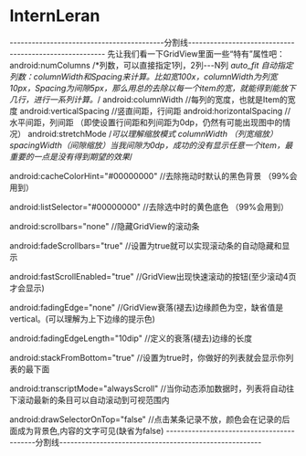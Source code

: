 # InternLeran
------------------------------------------分割线-------------------------------------------------------
先让我们看一下GridView里面一些“特有”属性吧：
android:numColumns  /*列数，可以直接指定1列，2列---N列   *auto_fit 自动指定列数：columnWidth和Spacing来计算。比如宽100x，columnWidth为列宽10px，Spacing为间隙5px，那么用总的去除以每一个item的宽，就能得到能放下几行，进行一系列计算。*/
android:columnWidth //每列的宽度，也就是Item的宽度
android:verticalSpacing //竖直间距，行间距
android:horizontalSpacing //水平间距，列间距
（即使设置行间距和列间距为0dp，仍然有可能出现图中的情况）
android:stretchMode /*可以理解缩放模式 columnWidth （列宽缩放） spacingWidth（间隙缩放）当我间隙为0dp，成功的没有显示任意一个item，最重要的一点是没有得到期望的效果*/

android:cacheColorHint="#00000000" //去除拖动时默认的黑色背景 （99%会用到）

android:listSelector="#00000000"  //去除选中时的黄色底色 （99%会用到）

android:scrollbars="none" //隐藏GridView的滚动条

android:fadeScrollbars="true" //设置为true就可以实现滚动条的自动隐藏和显示

android:fastScrollEnabled="true" //GridView出现快速滚动的按钮(至少滚动4页才会显示)

android:fadingEdge="none" //GridView衰落(褪去)边缘颜色为空，缺省值是vertical。(可以理解为上下边缘的提示色)

android:fadingEdgeLength="10dip" //定义的衰落(褪去)边缘的长度

android:stackFromBottom="true" //设置为true时，你做好的列表就会显示你列表的最下面

android:transcriptMode="alwaysScroll" //当你动态添加数据时，列表将自动往下滚动最新的条目可以自动滚动到可视范围内

android:drawSelectorOnTop="false"  //点击某条记录不放，颜色会在记录的后面成为背景色,内容的文字可见(缺省为false)
------------------------------------------分割线-------------------------------------------------------
